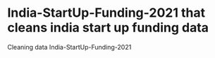 # India-StartUp-Funding-2021 that cleans india start up funding data
Cleaning data India-StartUp-Funding-2021

